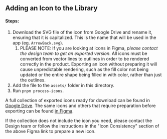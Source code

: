 ## Adding an Icon to the Library

#### Steps:

1. Download the SVG file of the icon from Google Drive and rename it, ensuring that it is capitalized. This is the name that will be used in the app (eg. `ArrowBack.svg`).
   1. PLEASE NOTE: If you are looking at icons in Figma, _please contact the design team to get an 
      exported version_. All icons must be converted from vector lines to outlines in order to be 
      rendered correctly in the product. Exporting an icon without preparing it will cause 
      unpredictable rendering, such as the fill color not being updated or the entire shape being 
      filled in with color, rather than just the outlines.
2. Add the file to the `assets/` folder in this directory.
3. Run `pnpm process-icons`.

A full collection of exported icons ready for download can be found in [Google Drive](https://drive.google.com/drive/folders/19068OCcyob6iqjpY3JB4t2NGiRmnuw2D?usp=drive_link). The same icons and others that require preparation before exporting can be found [in Figma](https://www.figma.com/file/Gpjs9vjhzUKF1GDbeG9JGE/Application-Design-System?type=design&node-id=7371-35911&mode=design&t=ior9gA5q20atPjr9-0).

If the collection does not include the icon you need, please contact the Design
team or follow the instructions in the "Icon Consistency" section of the above
Figma link to prepare a new icon.

